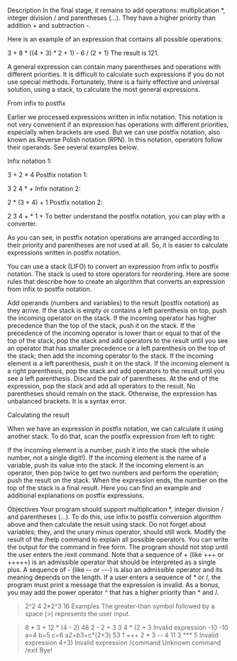 Description
In the final stage, it remains to add operations: multiplication *, integer division / and parentheses (...). They have a higher priority than addition + and subtraction -.

Here is an example of an expression that contains all possible operations:

3 + 8 * ((4 + 3) * 2 + 1) - 6 / (2 + 1)
The result is 121.

A general expression can contain many parentheses and operations with different priorities. It is difficult to calculate such expressions if you do not use special methods. Fortunately, there is a fairly effective and universal solution, using a stack, to calculate the most general expressions.

From infix to postfix

Earlier we processed expressions written in infix notation. This notation is not very convenient if an expression has operations with different priorities, especially when brackets are used. But we can use postfix notation, also known as Reverse Polish notation (RPN). In this notation, operators follow their operands. See several examples below.

Infix notation 1:

3 + 2 * 4
Postfix notation 1:

3 2 4 * +
Infix notation 2:

2 * (3 + 4) + 1
Postfix notation 2:

2 3 4 + * 1 +
To better understand the postfix notation, you can play with a converter.

As you can see, in postfix notation operations are arranged according to their priority and parentheses are not used at all. So, it is easier to calculate expressions written in postfix notation.

You can use a stack (LIFO) to convert an expression from infix to postfix notation. The stack is used to store operators for reordering. Here are some rules that describe how to create an algorithm that converts an expression from infix to postfix notation.

Add operands (numbers and variables) to the result (postfix notation) as they arrive.
If the stack is empty or contains a left parenthesis on top, push the incoming operator on the stack.
If the incoming operator has higher precedence than the top of the stack, push it on the stack.
If the precedence of the incoming operator is lower than or equal to that of the top of the stack, pop the stack and add operators to the result until you see an operator that has smaller precedence or a left parenthesis on the top of the stack; then add the incoming operator to the stack.
If the incoming element is a left parenthesis, push it on the stack.
If the incoming element is a right parenthesis, pop the stack and add operators to the result until you see a left parenthesis. Discard the pair of parentheses.
At the end of the expression, pop the stack and add all operators to the result.
No parentheses should remain on the stack. Otherwise, the expression has unbalanced brackets. It is a syntax error.

Calculating the result

When we have an expression in postfix notation, we can calculate it using another stack. To do that, scan the postfix expression from left to right:

If the incoming element is a number, push it into the stack (the whole number, not a single digit!).
If the incoming element is the name of a variable, push its value into the stack.
If the incoming element is an operator, then pop twice to get two numbers and perform the operation; push the result on the stack.
When the expression ends, the number on the top of the stack is a final result.
Here you can find an example and additional explanations on postfix expressions.

Objectives
Your program should support multiplication *, integer division / and parentheses (...). To do this, use infix to postfix conversion algorithm above and then calculate the result using stack.
Do not forget about variables; they, and the unary minus operator, should still work.
Modify the result of the /help command to explain all possible operators. You can write the output for the command in free form.
The program should not stop until the user enters the /exit command.
Note that a sequence of + (like +++ or +++++) is an admissible operator that should be interpreted as a single plus. A sequence of - (like -- or ---) is also an admissible operator and its meaning depends on the length. If a user enters a sequence of * or /, the program must print a message that the expression is invalid.
As a bonus, you may add the power operator ^ that has a higher priority than * and /.
> 2^2
4
> 2*2^3
16
Examples
The greater-than symbol followed by a space (>) represents the user input.

> 8 * 3 + 12 * (4 - 2)
48
> 2 - 2 + 3
3
> 4 * (2 + 3
Invalid expression
> -10
-10
> a=4
> b=5
> c=6
> a*2+b*3+c*(2+3)
53
> 1 +++ 2 * 3 -- 4
11
> 3 *** 5
Invalid expression
> 4+3)
Invalid expression
> /command
Unknown command
> /exit
Bye!